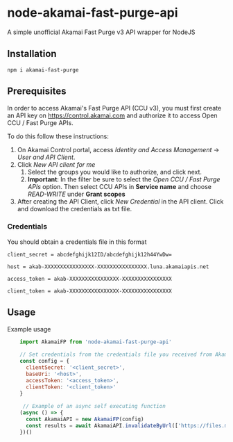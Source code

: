 # node-akamai-fast-purge-api
A simple unofficial Akamai Fast Purge v3 API wrapper for NodeJS

## Installation

``npm i akamai-fast-purge``
## Prerequisites
In order to access Akamai's Fast Purge API (CCU v3), you must first create an API key on https://control.akamai.com and authorize it to access Open CCU / Fast Purge APIs.

To do this follow these instructions:
1) On Akamai Control portal, access _Identity and Access Management_ -> _User and API Client_.
2) Click *New API client for me*
    1. Select the groups you would like to authorize, and click next.
    2. **Important**: In the filter be sure to select the *Open CCU / Fast Purge APIs* option. Then select CCU APIs in **Service name** and choose *READ-WRITE* under **Grant scopes**
3) After creating the API Client, click *New Credential* in the API client. Click and download the credentials as txt file.

### Credentials
You should obtain a credentials file in this format
```
client_secret = abcdefghijk12ID/abcdefghijk12h44YwDw=

host = akab-XXXXXXXXXXXXXXXX-XXXXXXXXXXXXXXXX.luna.akamaiapis.net

access_token = akab-XXXXXXXXXXXXXXXX-XXXXXXXXXXXXXXXX

client_token = akab-XXXXXXXXXXXXXXXX-XXXXXXXXXXXXXXXX
```

## Usage
Example usage
```javascript
    import AkamaiFP from 'node-akamai-fast-purge-api'
    
    // Set credentials from the credentials file you received from Akamai Control Center
    const config = {
      clientSecret: '<client_secret>',
      baseUri: '<host>',
      accessToken: '<access_token>',
      clientToken: '<client_token>'
    }
    
     // Example of an async self executing function
    (async () => {
      const AkamaiAPI = new AkamaiFP(config)
      const results = await AkamaiAPI.invalidateByUrl(['https://files.my-hosted-cdn.com/file1.js', 'https://files.my-hosted-cdn.com/file22.js'])
    })()
```
